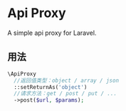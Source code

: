 # Api Proxy

A simple api proxy for Laravel.



## 用法

```php
\ApiProxy
  //返回值类型：object / array / json
  ::setReturnAs('object')
  //请求方法：get / post / put / ...
  ->post($url, $params);
```

